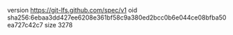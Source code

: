 version https://git-lfs.github.com/spec/v1
oid sha256:6ebaa3dd427ee6208e361bf58c9a380ed2bcc0b6e044ce08bfba50ea727c42c7
size 3278
